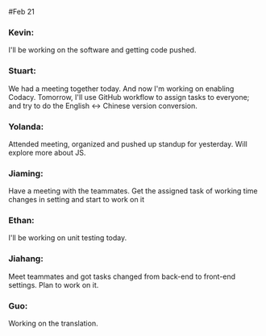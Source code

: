 #Feb 21

### Kevin:
I'll be working on the software and getting code pushed.

### Stuart:
We had a meeting together today. And now I'm working on enabling Codacy. Tomorrow, I'll use GitHub workflow to assign tasks to everyone; and try to do the English <-> Chinese version conversion.

### Yolanda:
Attended meeting, organized and pushed up standup for yesterday. Will explore more about JS.

### Jiaming:
Have a meeting with the teammates. Get the assigned task of working time changes in setting and start to work on it

### Ethan:
I'll be working on unit testing today.

### Jiahang:
Meet teammates and got tasks changed from back-end to front-end settings. Plan to work on it.

### Guo:
Working on the translation.